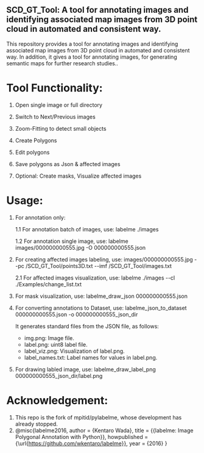 ## SCD_GT_Tool: A tool for annotating images and identifying associated map images from 3D point cloud in automated and consistent way.
This repository provides a tool for annotating images and identifying associated map images from 3D point cloud in automated and consistent way.
In addition, it gives a tool for annotating images, for generating semantic maps for further research studies.. 


# Tool Functionality:

1. Open single image or full directory

2. Switch to Next/Previous images

3. Zoom-Fitting to detect small objects

4. Create Polygons

5. Edit polygons

6. Save polygons as Json & affected images

7. Optional: Create masks, Visualize affected images



# Usage:


1. For annotation only: 

    1.1 For annotation batch of images, use: labelme ./images

    1.2 For annotation single image, use: labelme images/000000000555.jpg -O 000000000555.json

2. For creating affected images labeling, use: images/000000000555.jpg --pc /SCD_GT_Tool/points3D.txt --imf /SCD_GT_Tool/images.txt

    2.1 For affected images visualization, use: labelme ./images --cl ./Examples/change_list.txt

3. For mask visualization, use: labelme_draw_json 000000000555.json
4. For converting annotations to Dataset, use: labelme_json_to_dataset 000000000555.json -o 000000000555_json_dir
    
    It generates standard files from the JSON file, as follows:
    - img.png: Image file.
    - label.png: uint8 label file.
    - label_viz.png: Visualization of label.png.
    - label_names.txt: Label names for values in label.png.
5. For drawing labled image, use: labelme_draw_label_png 000000000555_json_dir/label.png


# Acknowledgement:

1. This repo is the fork of mpitid/pylabelme, whose development has already stopped.
2. @misc{labelme2016,
   author =       {Kentaro Wada},
   title =        {{labelme: Image Polygonal Annotation with Python}},
   howpublished = {\url{https://github.com/wkentaro/labelme}},
   year =         {2016}
   }

